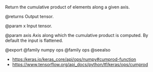 Return the cumulative product of elements along a given axis.

@returns
    Output tensor.

@param x
Input tensor.

@param axis
Axis along which the cumulative product is computed.
By default the input is flattened.

@export
@family numpy ops
@family ops
@seealso
+ <https:/keras.io/keras_core/api/ops/numpy#cumprod-function>
+ <https://www.tensorflow.org/api_docs/python/tf/keras/ops/cumprod>
